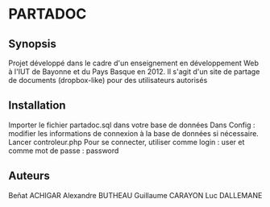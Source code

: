 # PARTADOC

## Synopsis
Projet développé dans le cadre d'un enseignement en développement Web à l'IUT de Bayonne et du Pays Basque en 2012.
Il s'agit d'un site de partage de documents (dropbox-like) pour des utilisateurs autorisés

## Installation
Importer le fichier partadoc.sql dans votre base de données
Dans Config : modifier les informations de connexion à la base de données si nécessaire.
Lancer controleur.php
Pour se connecter, utiliser comme login : user et comme mot de passe : password

## Auteurs
Beñat ACHIGAR
Alexandre BUTHEAU
Guillaume CARAYON
Luc DALLEMANE
